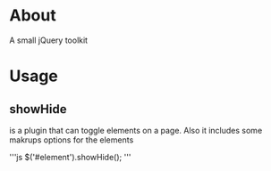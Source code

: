 About
====
A small jQuery toolkit

Usage
=====
## showHide
is a plugin that can toggle elements on a page. Also it includes some makrups options for the elements

'''js
    $('#element').showHide();
'''



